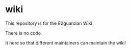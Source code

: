 # wiki

This repository is for the E2guardian Wiki

There is no code.

It here so that different maintainers can maintain the wiki!
